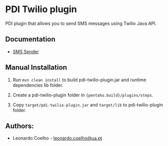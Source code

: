 # PDI Twilio plugin
PDI plugin that allows you to send SMS messages using Twilio Java API.

## Documentation
- [SMS Sender](https://github.com/LeonardoCoelho71950/pdi-twilio-plugin/blob/master/docs/SmsSender.md)

## Manual Installation
1. Run ```mvn clean install``` to build pdi-twilio-plugin.jar and runtime dependencies lib folder.

2. Create a pdi-twilio-plugin folder in ```{pentaho.build}/plugins/steps```.

3. Copy ```target/pdi-twilio-plugin.jar``` and ```target/lib``` to pdi-twilio-plugin folder.

## Authors:

- Leonardo Coelho	- <leonardo.coelho@ua.pt>